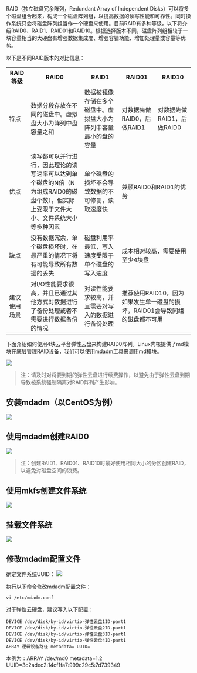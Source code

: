 RAID（独立磁盘冗余阵列，Redundant Array of Independent Disks）可以将多个磁盘组合起来，构成一个磁盘阵列组，以提高数据的读写性能和可靠性。同时操作系统只会将磁盘阵列组当作一个硬盘来使用。目前RAID有多种等级，以下将介绍RAID0、RAID1、RAID01和RAID10。根据选择版本不同，磁盘阵列组相较于一块容量相当的大硬盘有增强数据集成度、增强容错功能、增加处理量或容量等优势。

以下是不同RAID版本的对比信息：
<table>
<tbody>
<tr><th>RAID等级</th><th>RAID0</th><th>RAID1</th><th>RAID01</th><th>RAID10</th>
<tr><td>特点</td><td>数据分段存放在不同的磁盘中。虚拟盘大小为阵列中盘容量之和</td><td>数据被镜像存储在多个磁盘中。虚拟盘大小为阵列中容量最小的盘的容量</td><td>对数据先做RAID0，后做RAID1</td><td>对数据先做RAID1，后做RAID0</td>
<tr><td>优点</td><td>读写都可以并行进行，因此理论的读写速率可以达到单个磁盘的N倍（N为组成RAID0的磁盘个数），但实际上受限于文件大小、文件系统大小等多种因素</td><td>单个磁盘的损坏不会导致数据的不可修复，读取速度快</td><td colspan="2">兼顾RAID0和RAID1的优势</td>
<tr><td>缺点</td><td>没有数据冗余，单个磁盘损坏时，在最严重的情况下将有可能导致所有数据的丢失</td><td>磁盘利用率最低，写入速度受限于单个磁盘的写入速度</td><td colspan="2">成本相对较高，需要使用至少4块盘</td>
<tr><td>建议使用场景</td><td>对I/O性能要求很高，并且已通过其他方式对数据进行了备份处理或者不需要进行数据备份的情况</td><td>对读性能要求较高，并且需要对写入的数据进行备份处理</td><td colspan="2">推荐使用RAID10，因为如果发生单一磁盘的损坏，RAID01会导致同组的磁盘都不可用</td>
</tbody>
</table>

下面介绍如何使用4块云平台弹性云盘来构建RAID0阵列。Linux内核提供了md模块在底层管理RAID设备，我们可以使用mdadm工具来调用md模块。

![](//mccdn.qcloud.com/static/img/9f42e96976ee6f3655090a4208f461c5/image.png)
>注：请及时对将要到期的弹性云盘进行续费操作，以避免由于弹性云盘到期导致被系统强制隔离对RAID阵列产生影响。

## 安装mdadm（以CentOS为例）
![](//mccdn.qcloud.com/static/img/59896b0ee3f20cd0f20f2f3633e56a1f/image.png)

## 使用mdadm创建RAID0
![](//mccdn.qcloud.com/static/img/8d180220850c396dcf91266b43f2220d/image.png)

>注：创建RAID1、RAID01、RAID10时最好使用相同大小的分区创建RAID，以避免对磁盘空间的浪费。

## 使用mkfs创建文件系统
![](//mccdn.qcloud.com/static/img/e92608f31d914556a585e3190a009a64/image.png)

## 挂载文件系统
![](//mccdn.qcloud.com/static/img/a4c36941609c64a3753648622392de65/image.png)

## 修改mdadm配置文件
确定文件系统UUID：
![](//mccdn.qcloud.com/static/img/e42b1f74126420929cd3b3668cca3f21/image.png)

执行以下命令修改mdadm配置文件：

```
vi /etc/mdadm.conf
```

对于弹性云硬盘，建议写入以下配置：

```
DEVICE /dev/disk/by-id/virtio-弹性云盘1ID-part1 
DEVICE /dev/disk/by-id/virtio-弹性云盘2ID-part1 
DEVICE /dev/disk/by-id/virtio-弹性云盘3ID-part1 
DEVICE /dev/disk/by-id/virtio-弹性云盘4ID-part1 
ARRAY 逻辑设备路径 metadata= UUID=
```
本例为：ARRAY /dev/md0 metadata=1.2 UUID=3c2adec2:14cf1fa7:999c29c5:7d739349

